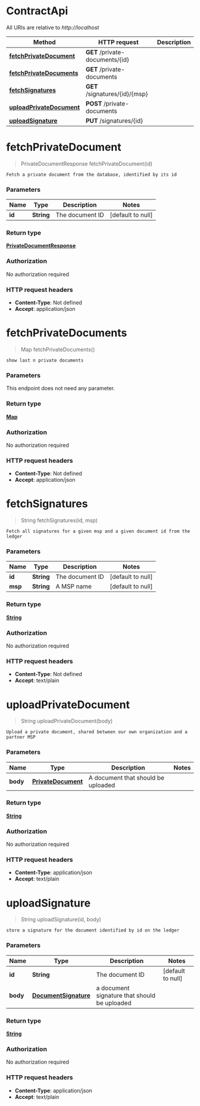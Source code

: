 # ContractApi

All URIs are relative to *http://localhost*

Method | HTTP request | Description
------------- | ------------- | -------------
[**fetchPrivateDocument**](ContractApi.md#fetchPrivateDocument) | **GET** /private-documents/{id} | 
[**fetchPrivateDocuments**](ContractApi.md#fetchPrivateDocuments) | **GET** /private-documents | 
[**fetchSignatures**](ContractApi.md#fetchSignatures) | **GET** /signatures/{id}/{msp} | 
[**uploadPrivateDocument**](ContractApi.md#uploadPrivateDocument) | **POST** /private-documents | 
[**uploadSignature**](ContractApi.md#uploadSignature) | **PUT** /signatures/{id} | 


<a name="fetchPrivateDocument"></a>
# **fetchPrivateDocument**
> PrivateDocumentResponse fetchPrivateDocument(id)



    Fetch a private document from the database, identified by its id

### Parameters

Name | Type | Description  | Notes
------------- | ------------- | ------------- | -------------
 **id** | **String**| The document ID | [default to null]

### Return type

[**PrivateDocumentResponse**](../Models/PrivateDocumentResponse.md)

### Authorization

No authorization required

### HTTP request headers

- **Content-Type**: Not defined
- **Accept**: application/json

<a name="fetchPrivateDocuments"></a>
# **fetchPrivateDocuments**
> Map fetchPrivateDocuments()



    show last n private documents

### Parameters
This endpoint does not need any parameter.

### Return type

[**Map**](../Models/PrivateDocument.md)

### Authorization

No authorization required

### HTTP request headers

- **Content-Type**: Not defined
- **Accept**: application/json

<a name="fetchSignatures"></a>
# **fetchSignatures**
> String fetchSignatures(id, msp)



    Fetch all signatures for a given msp and a given document id from the ledger

### Parameters

Name | Type | Description  | Notes
------------- | ------------- | ------------- | -------------
 **id** | **String**| The document ID | [default to null]
 **msp** | **String**| A MSP name | [default to null]

### Return type

[**String**](../Models/string.md)

### Authorization

No authorization required

### HTTP request headers

- **Content-Type**: Not defined
- **Accept**: text/plain

<a name="uploadPrivateDocument"></a>
# **uploadPrivateDocument**
> String uploadPrivateDocument(body)



    Upload a private document, shared between our own organization and a partner MSP

### Parameters

Name | Type | Description  | Notes
------------- | ------------- | ------------- | -------------
 **body** | [**PrivateDocument**](../Models/PrivateDocument.md)| A document that should be uploaded |

### Return type

[**String**](../Models/string.md)

### Authorization

No authorization required

### HTTP request headers

- **Content-Type**: application/json
- **Accept**: text/plain

<a name="uploadSignature"></a>
# **uploadSignature**
> String uploadSignature(id, body)



    store a signature for the document identified by id on the ledger

### Parameters

Name | Type | Description  | Notes
------------- | ------------- | ------------- | -------------
 **id** | **String**| The document ID | [default to null]
 **body** | [**DocumentSignature**](../Models/DocumentSignature.md)| a document signature that should be uploaded |

### Return type

[**String**](../Models/string.md)

### Authorization

No authorization required

### HTTP request headers

- **Content-Type**: application/json
- **Accept**: text/plain

